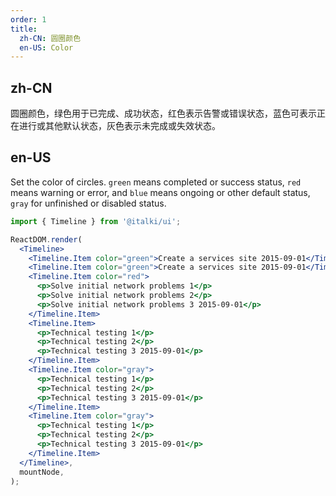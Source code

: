 ```yaml
---
order: 1
title:
  zh-CN: 圆圈颜色
  en-US: Color
---
```


## zh-CN

圆圈颜色，绿色用于已完成、成功状态，红色表示告警或错误状态，蓝色可表示正在进行或其他默认状态，灰色表示未完成或失效状态。

## en-US

Set the color of circles. `green` means completed or success status, `red` means warning or error, and `blue` means ongoing or other default status, `gray` for unfinished or disabled status.

```jsx
import { Timeline } from '@italki/ui';

ReactDOM.render(
  <Timeline>
    <Timeline.Item color="green">Create a services site 2015-09-01</Timeline.Item>
    <Timeline.Item color="green">Create a services site 2015-09-01</Timeline.Item>
    <Timeline.Item color="red">
      <p>Solve initial network problems 1</p>
      <p>Solve initial network problems 2</p>
      <p>Solve initial network problems 3 2015-09-01</p>
    </Timeline.Item>
    <Timeline.Item>
      <p>Technical testing 1</p>
      <p>Technical testing 2</p>
      <p>Technical testing 3 2015-09-01</p>
    </Timeline.Item>
    <Timeline.Item color="gray">
      <p>Technical testing 1</p>
      <p>Technical testing 2</p>
      <p>Technical testing 3 2015-09-01</p>
    </Timeline.Item>
    <Timeline.Item color="gray">
      <p>Technical testing 1</p>
      <p>Technical testing 2</p>
      <p>Technical testing 3 2015-09-01</p>
    </Timeline.Item>
  </Timeline>,
  mountNode,
);
```
